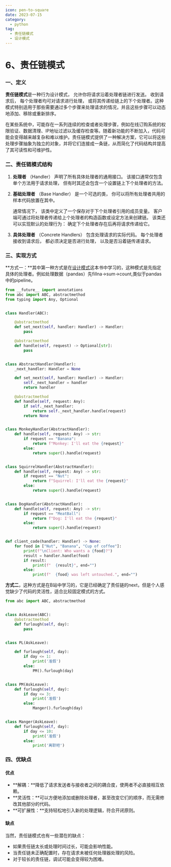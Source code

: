 ```yaml
---
icon: pen-to-square
date: 2023-07-15
category:
  - python
tag:
  - 责任链模式
  - 设计模式
---
```

# 6、责任链模式



### 一、定义



**责任链模式**是一种行为设计模式， 允许你将请求沿着处理者链进行发送。 收到请求后， 每个处理者均可对请求进行处理， 或将其传递给链上的下个处理者。这种模式特别适用于那些需要通过多个步骤来处理请求的情况，并且这些步骤可以动态地添加、移除或重新排序。

在某些系统中，可能存在一系列连续的检查或者处理步骤，例如在线订购系统的权限验证、数据清理、IP地址过滤以及缓存检查等。随着新功能的不断加入，代码可能会变得越来越复杂和难以维护。责任链模式提供了一种解决方案，它可以将这些处理步骤抽象为独立的对象，并将它们连接成一条链，从而简化了代码结构并提高了其可读性和可维护性。



### 二、责任链模式结构

1. **处理者** （Handler） 声明了所有具体处理者的通用接口。 该接口通常仅包含单个方法用于请求处理， 但有时其还会包含一个设置链上下个处理者的方法。
2. **基础处理者** （Base Handler） 是一个可选的类， 你可以将所有处理者共用的样本代码放置在其中。

   通常情况下， 该类中定义了一个保存对于下个处理者引用的成员变量。 客户端可通过将处理者传递给上个处理者的构造函数或设定方法来创建链。 该类还可以实现默认的处理行为： 确定下个处理者存在后再将请求传递给它。
3. **具体处理者** （Concrete Handlers） 包含处理请求的实际代码。 每个处理者接收到请求后， 都必须决定是否进行处理， 以及是否沿着链传递请求。



### 三、实现方式



**方式一：**其中第一种方式是在[设计模式](https://refactoringguru.cn/design-patterns/chain-of-responsibility)这本书中学习的，这种模式是先指定具体的处理者。例如处理数据（pandas）先fillna->sum->count,类似于pandas中的pipeline。

```python
from __future__ import annotations
from abc import ABC, abstractmethod
from typing import Any, Optional


class Handler(ABC):

    @abstractmethod
    def set_next(self, handler: Handler) -> Handler:
        pass

    @abstractmethod
    def handle(self, request) -> Optional[str]:
        pass


class AbstractHandler(Handler):
    _next_handler: Handler = None

    def set_next(self, handler: Handler) -> Handler:
        self._next_handler = handler
        return handler

    @abstractmethod
    def handle(self, request: Any):
        if self._next_handler:
            return self._next_handler.handle(request)
        return None


class MonkeyHandler(AbstractHandler):
    def handle(self, request: Any) -> str:
        if request == "Banana":
            return f"Monkey: I'll eat the {request}"
        else:
            return super().handle(request)


class SquirrelHandler(AbstractHandler):
    def handle(self, request: Any) -> str:
        if request == "Nut":
            return f"Squirrel: I'll eat the {request}"
        else:
            return super().handle(request)


class DogHandler(AbstractHandler):
    def handle(self, request: Any) -> str:
        if request == "MeatBall":
            return f"Dog: I'll eat the {request}"
        else:
            return super().handle(request)


def client_code(handler: Handler) -> None:
    for food in ["Nut", "Banana", "Cup of coffee"]:
        print(f"\nClient: Who wants a {food}?")
        result = handler.handle(food)
        if result:
            print(f"  {result}", end="")
        else:
            print(f"  {food} was left untouched.", end="")
```

**方式二**，这种方式是在B站中学习的，它是已经确定了责任链的next，但是个人感觉缺少了代码的灵活性，适合比较固定模式的方式。

```python
from abc import ABC, abstractmethod


class AskLeave(ABC):
    @abstractmethod
    def furlough(self, day):
        pass


class PL(AskLeave):

    def furlough(self, day):
        if day <= 1:
            print('准假')
        else:
            PM().furlough(day)


class PM(AskLeave):
    def furlough(self, day):
        if day <= 3:
            print('准假')
        else:
            Manger().furlough(day)


class Manger(AskLeave):
    def furlough(self, day):
        if day <= 10:
            print('准假')
        else:
            print('离职吧')
```



### 四、优缺点



#### 优点

- **解耦：**降低了请求发送者与接收者之间的耦合度，使两者不必直接相互依赖。
- **灵活性：**可以方便地添加或删除处理者，甚至改变它们的顺序，而无需修改其他部分的代码。
- **可扩展性：**支持轻松地引入新的处理逻辑，符合开闭原则。

#### 缺点

当然，责任链模式也有一些潜在的缺点：

- 如果责任链太长或处理时间过长，可能会影响性能。
- 当责任链未正确配置时，存在请求未被任何处理器处理的风险。
- 对于较长的责任链，调试可能会变得较为困难。
